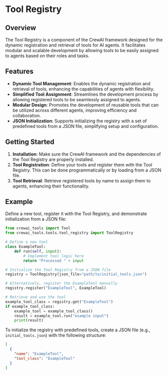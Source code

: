 # Tool Registry

## Overview

The Tool Registry is a component of the CrewAI framework designed for the dynamic registration and retrieval of tools for AI agents. It facilitates modular and scalable development by allowing tools to be easily assigned to agents based on their roles and tasks.

## Features

- **Dynamic Tool Management**: Enables the dynamic registration and retrieval of tools, enhancing the capabilities of agents with flexibility.
- **Simplified Tool Assignment**: Streamlines the development process by allowing registered tools to be seamlessly assigned to agents.
- **Modular Design**: Promotes the development of reusable tools that can be utilized across different agents, improving efficiency and collaboration.
- **JSON Initialization**: Supports initializing the registry with a set of predefined tools from a JSON file, simplifying setup and configuration.

## Getting Started

1. **Installation**: Make sure the CrewAI framework and the dependencies of the Tool Registry are properly installed.
2. **Tool Registration**: Define your tools and register them with the Tool Registry. This can be done programmatically or by loading from a JSON file.
3. **Tool Retrieval**: Retrieve registered tools by name to assign them to agents, enhancing their functionality.

## Example

Define a new tool, register it with the Tool Registry, and demonstrate initialization from a JSON file:

```python
from crewai_tools import Tool
from crewai_tools.tools.tool_registry import ToolRegistry

# Define a new tool
class ExampleTool:
    def run(self, input):
        # Implement tool logic here
        return "Processed " + input

# Initialize the Tool Registry from a JSON file
registry = ToolRegistry(json_file="path/to/initial_tools.json")

# Alternatively, register the ExampleTool manually
registry.register("ExampleTool", ExampleTool)

# Retrieve and use the tool
example_tool_class = registry.get("ExampleTool")
if example_tool_class:
    example_tool = example_tool_class()
    result = example_tool.run("example input")
    print(result)
```

To initialize the registry with predefined tools, create a JSON file (e.g., `initial_tools.json`) with the following structure:

```json
[
  {
    "name": "ExampleTool",
    "tool_class": "ExampleTool"
  }
]
```